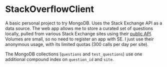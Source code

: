 # StackOverflowClient
 
A basic personal project to try MongoDB. Uses the Stack Exchange API as a data source. The web app allows me to store a curated set of questions locally, pulled from various Stack Exchange sites using their [public API](https://api.stackexchange.com/docs). Volumes are small, so no need to register an app with SE. I just use their anonymous usage, with its limited quotas (300 calls per day per site).

The MongoDB collections (`questions` and `test_questions`) use one additional compound index on `question_id` and `site`.
